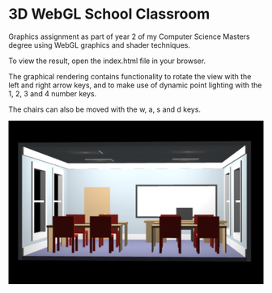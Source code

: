 # 3D WebGL School Classroom

Graphics assignment as part of year 2 of my Computer Science Masters degree using WebGL graphics and shader techniques.

To view the result, open the index.html file in your browser.

The graphical rendering contains functionality to rotate the view with the left and right arrow keys, and to make use of dynamic point lighting with the 1, 2, 3 and 4 number keys.

The chairs can also be moved with the w, a, s and d keys.

![Image](./screenshot.png)